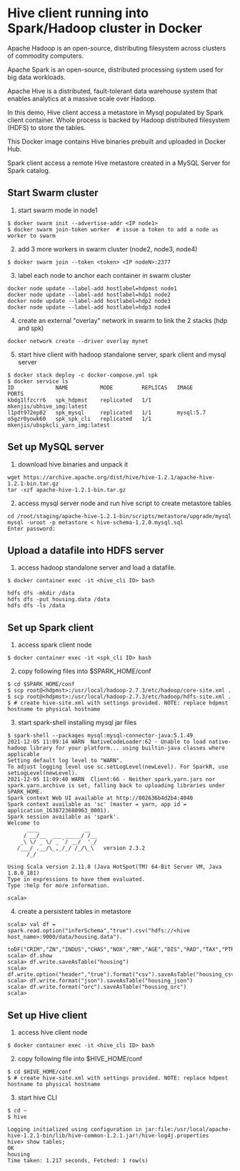 # Hive client running into Spark/Hadoop cluster in Docker

Apache Hadoop is an open-source, distributing filesystem across clusters of commodity computers. 

Apache Spark is an open-source, distributed processing system used for big data workloads.

Apache Hive is a distributed, fault-tolerant data warehouse system that enables analytics at a massive scale over Hadoop.

In this demo, Hive client access a metastore in Mysql populated by Spark client container. Whole process is backed by Hadoop distributed filesystem (HDFS) to store the tables.

This Docker image contains Hive binaries prebuilt and uploaded in Docker Hub.

Spark client access a remote Hive metastore created in a MySQL Server for Spark catalog.


## Start Swarm cluster

1. start swarm mode in node1
```shell
$ docker swarm init --advertise-addr <IP node1>
$ docker swarm join-token worker  # issue a token to add a node as worker to swarm
```

2. add 3 more workers in swarm cluster (node2, node3, node4)
```shell
$ docker swarm join --token <token> <IP nodeN>:2377
```

3. label each node to anchor each container in swarm cluster
```shell
docker node update --label-add hostlabel=hdpmst node1
docker node update --label-add hostlabel=hdp1 node2
docker node update --label-add hostlabel=hdp2 node3
docker node update --label-add hostlabel=hdp3 node4
```

4. create an external "overlay" network in swarm to link the 2 stacks (hdp and spk)
```shell
docker network create --driver overlay mynet
```

5. start hive client with hadoop standalone server, spark client and mysql server
```shell
$ docker stack deploy -c docker-compose.yml spk
$ docker service ls
ID             NAME          MODE         REPLICAS   IMAGE                              PORTS
kbdg1lfzcrr6   spk_hdpmst    replicated   1/1        mkenjis/ubhive_img:latest          
l1pdt972ep82   spk_mysql     replicated   1/1        mysql:5.7                          
o5gzr0yowk60   spk_spk_cli   replicated   1/1        mkenjis/ubspkcli_yarn_img:latest
```

## Set up MySQL server

1. download hive binaries and unpack it
```shell
wget https://archive.apache.org/dist/hive/hive-1.2.1/apache-hive-1.2.1-bin.tar.gz
tar -xzf apache-hive-1.2.1-bin.tar.gz
```

2. access mysql server node and run hive script to create metastore tables
```shell
cd /root/staging/apache-hive-1.2.1-bin/scripts/metastore/upgrade/mysql
mysql -uroot -p metastore < hive-schema-1.2.0.mysql.sql
Enter password:
```

## Upload a datafile into HDFS server

1. access hadoop standalone server and load a datafile.
```shell
$ docker container exec -it <hive_cli ID> bash
```

```shell
hdfs dfs -mkdir /data
hdfs dfs -put housing.data /data
hdfs dfs -ls /data
```

## Set up Spark client

1. access spark client node
```shell
$ docker container exec -it <spk_cli ID> bash
```

2. copy following files into $SPARK_HOME/conf
```shell
$ cd $SPARK_HOME/conf
$ scp root@<hdpmst>:/usr/local/hadoop-2.7.3/etc/hadoop/core-site.xml .
$ scp root@<hdpmst>:/usr/local/hadoop-2.7.3/etc/hadoop/hdfs-site.xml .
$ # create hive-site.xml with settings provided. NOTE: replace hdpmst hostname to physical hostname
```

3. start spark-shell installing mysql jar files
```shell
$ spark-shell --packages mysql:mysql-connector-java:5.1.49
2021-12-05 11:09:14 WARN  NativeCodeLoader:62 - Unable to load native-hadoop library for your platform... using builtin-java classes where applicable
Setting default log level to "WARN".
To adjust logging level use sc.setLogLevel(newLevel). For SparkR, use setLogLevel(newLevel).
2021-12-05 11:09:40 WARN  Client:66 - Neither spark.yarn.jars nor spark.yarn.archive is set, falling back to uploading libraries under SPARK_HOME.
Spark context Web UI available at http://802636b4d2b4:4040
Spark context available as 'sc' (master = yarn, app id = application_1638723680963_0001).
Spark session available as 'spark'.
Welcome to
      ____              __
     / __/__  ___ _____/ /__
    _\ \/ _ \/ _ `/ __/  '_/
   /___/ .__/\_,_/_/ /_/\_\   version 2.3.2
      /_/
         
Using Scala version 2.11.8 (Java HotSpot(TM) 64-Bit Server VM, Java 1.8.0_181)
Type in expressions to have them evaluated.
Type :help for more information.

scala> 
```

4. create a persistent tables in metastore
```shell
scala> val df = spark.read.option("inferSchema","true").csv("hdfs://<hive host_name>:9000/data/housing.data").
                toDF("CRIM","ZN","INDUS","CHAS","NOX","RM","AGE","DIS","RAD","TAX","PTRATIO","B","LSTAT","MEDV")
scala> df.show
scala> df.write.saveAsTable("housing")
scala> df.write.option("header","true").format("csv").saveAsTable("housing_csv")
scala> df.write.format("json").saveAsTable("housing_json")
scala> df.write.format("orc").saveAsTable("housing_orc")
scala> 
```

## Set up Hive client

1. access hive client node
```shell
$ docker container exec -it <hive_cli ID> bash
```

2. copy following file into $HIVE_HOME/conf
```shell
$ cd $HIVE_HOME/conf
$ # create hive-site.xml with settings provided. NOTE: replace hdpmst hostname to physical hostname
```

3. start hive CLI
```shell
$ cd ~
$ hive

Logging initialized using configuration in jar:file:/usr/local/apache-hive-1.2.1-bin/lib/hive-common-1.2.1.jar!/hive-log4j.properties
hive> show tables;
OK
housing
Time taken: 1.217 seconds, Fetched: 1 row(s)
```
